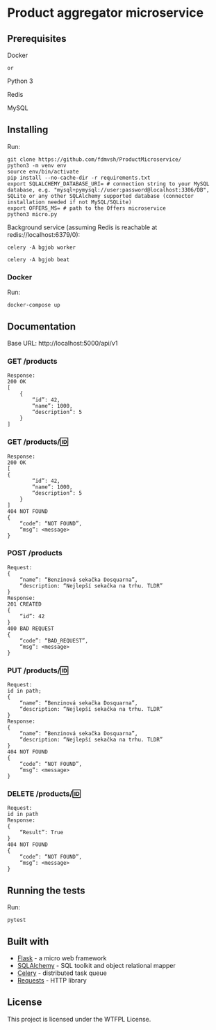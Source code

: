 # Product aggregator microservice

## Prerequisites

Docker

	or

Python 3

Redis

MySQL

## Installing

Run:
```
git clone https://github.com/fdmvsh/ProductMicroservice/
python3 -m venv env
source env/bin/activate
pip install --no-cache-dir -r requirements.txt
export SQLALCHEMY_DATABASE_URI= # connection string to your MySQL database, e.g. "mysql+pymysql://user:password@localhost:3306/DB", SQLite or any other SQLAlchemy supported database (connector installation needed if not MySQL/SQLite)
export OFFERS_MS= # path to the Offers microservice
python3 micro.py
```
Background service (assuming Redis is reachable at redis://localhost:6379/0):
```
celery -A bgjob worker
```
```
celery -A bgjob beat
```

### Docker

Run:
```
docker-compose up
```

## Documentation

Base URL​:​ http://localhost:5000/api/v1

### GET /products
```
Response:
200 OK
[
	{
		“id”: 42,
		“name”: 1000,
		“description”: 5
	}
]
```

### GET /products/:id:
```
Response:
200 OK
[
{
		“id”: 42,
		“name”: 1000,
		“description”: 5
	}
]
404 NOT FOUND
{
	“code”: “NOT FOUND”,
	“msg”: <message>
}
```

### POST /products
```
Request:
{
	“name”: “Benzinová sekačka Dosquarna”,
	“description: “Nejlepší sekačka na trhu. TLDR”
}
Response:
201 CREATED
{
	“id”: 42
}
400 BAD REQUEST
{
	“code”: “BAD_REQUEST”,
	“msg”: <message>
}
```

### PUT /products/:id:
```
Request:
id in path;
{
	“name”: “Benzinová sekačka Dosquarna”,
	“description: “Nejlepší sekačka na trhu. TLDR”
}
Response:
{
	“name”: “Benzinová sekačka Dosquarna”,
	“description: “Nejlepší sekačka na trhu. TLDR”
}
404 NOT FOUND
{
	“code”: “NOT FOUND”,
	“msg”: <message>
}
```

### DELETE /products/:id:
```
Request:
id in path
Response:
{
	“Result”: True
}
404 NOT FOUND
{
	“code”: “NOT FOUND”,
	“msg”: <message>
}
```

## Running the tests

Run:

```
pytest
```

## Built with

* [Flask](https://palletsprojects.com/p/flask/) - a micro web framework
* [SQLAlchemy](https://www.sqlalchemy.org/) - SQL toolkit and object relational mapper
* [Celery](http://www.celeryproject.org/) - distributed task queue
* [Requests](https://requests.readthedocs.io/en/master/) - HTTP library

## License

This project is licensed under the WTFPL License.
